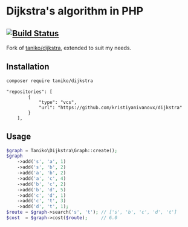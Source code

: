 # Dijkstra's algorithm in PHP
[![Build Status](https://travis-ci.org/taniko/dijkstra.svg?branch=master)](https://travis-ci.org/taniko/dijkstra)
---

Fork of [taniko/dijkstra](https://github.com/taniko/dijkstra), extended to suit my needs.
## Installation
```sh
composer require taniko/dijkstra
```

```
"repositories": [
        {
            "type": "vcs",
            "url": "https://github.com/kristiyanivanovx/dijkstra"
        }
    ],
```

## Usage
```php
$graph = Taniko\Dijkstra\Graph::create();
$graph
    ->add('s', 'a', 1)
    ->add('s', 'b', 2)
    ->add('a', 'b', 2)
    ->add('a', 'c', 4)
    ->add('b', 'c', 2)
    ->add('b', 'd', 5)
    ->add('c', 'd', 1)
    ->add('c', 't', 3)
    ->add('d', 't', 1);
$route = $graph->search('s', 't'); // ['s', 'b', 'c', 'd', 't']
$cost  = $graph->cost($route);     // 6.0
```
